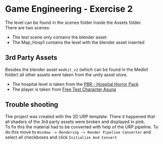 # Game Engineering - Exercise 2

The level can be found in the scenes folder inside the Assets folder.  
There are two scenes:

* The test scene only contains the blender asset
* The Map_Hosp1 contains the level with the blender asset inserted

## 3rd Party Assets

Besides the blender asset `medkit_v2` (which can be found in the Medkit folder) all other assets were taken from the
unity asset store.

* The hospital level is taken from
  the [PBR - Hospital Horror Pack](https://assetstore.unity.com/packages/3d/environments/pbr-hospital-horror-pack-free-80117)
* The player is taken
  from [Free Test Character Asuna](https://assetstore.unity.com/packages/3d/characters/humanoids/sci-fi/free-test-character-asuna-205897)

## Trouble shooting

The project was created with the 3D URP template. There it happened that all shaders of the 3rd party assets were broken
and displayed in pink.  
To fix this the material had to be converted with help of the URP pipeline. To do this move to
`Window -> Rendering -> Render Pipeline Converter` and select all checkboxes and click `Initialize And Convert`

